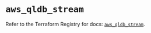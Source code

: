 # `aws_qldb_stream`

Refer to the Terraform Registry for docs: [`aws_qldb_stream`](https://registry.terraform.io/providers/hashicorp/aws/4.54.0/docs/resources/qldb_stream).
